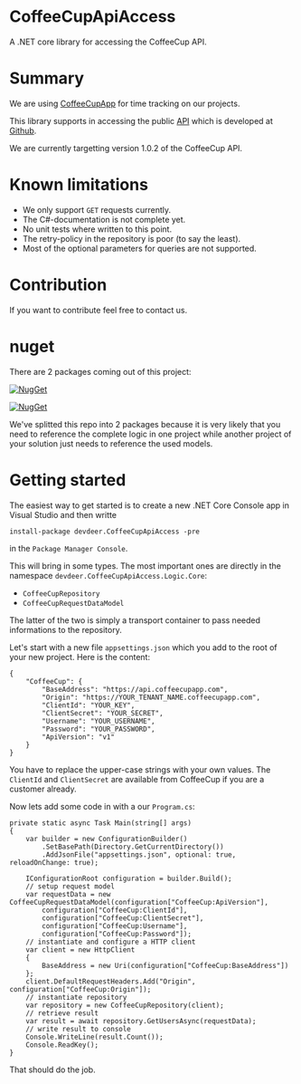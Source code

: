 # CoffeeCupApiAccess
A .NET core library for accessing the CoffeeCup API.

# Summary
We are using [CoffeeCupApp](https://www.coffeecupapp.com) for time tracking on our projects.

This library supports in accessing the public [API](https://dev.coffeecupapp.com/) which is developed at [Github](https://github.com/coffeecupapp/api).

We are currently targetting version 1.0.2 of the CoffeeCup API.

# Known limitations

- We only support `GET` requests currently.
- The C#-documentation is not complete yet.
- No unit tests where written to this point.
- The retry-policy in the repository is poor (to say the least).
- Most of the optional parameters for queries are not supported.

# Contribution

If you want to contribute feel free to contact us.

# nuget
There are 2 packages coming out of this project:

[![NugGet](https://img.shields.io/nuget/vpre/devdeer.CoffeeCupApiAccess.svg?label=devdeer.CoffeeCupApiAccess)](https://www.nuget.org/packages/devdeer.CoffeeCupApiAccess/)

[![NugGet](https://img.shields.io/nuget/vpre/devdeer.CoffeeCupModels.svg?label=devdeer.CoffeeCupModels)](https://www.nuget.org/packages/devdeer.CoffeeCupModels/)

We've splitted this repo into 2 packages because it is very likely that you need to reference the complete logic in one project while another project of your solution just needs to reference the used models.

# Getting started
The easiest way to get started is to create a new .NET Core Console app in Visual Studio and then writte

    install-package devdeer.CoffeeCupApiAccess -pre

in the `Package Manager Console`.

This will bring in some types. The most important ones are directly in the namespace `devdeer.CoffeeCupApiAccess.Logic.Core`:

- `CoffeeCupRepository`
- `CoffeeCupRequestDataModel`

The latter of the two is simply a transport container to pass needed informations to the repository.

Let's start with a new file `appsettings.json` which you add to the root of your new project. Here is the content:

    {
        "CoffeeCup": {
            "BaseAddress": "https://api.coffeecupapp.com",
            "Origin": "https://YOUR_TENANT_NAME.coffeecupapp.com",
            "ClientId": "YOUR_KEY",
            "ClientSecret": "YOUR_SECRET",
            "Username": "YOUR_USERNAME",
            "Password": "YOUR_PASSWORD",
            "ApiVersion": "v1"
        }
    }

You have to replace the upper-case strings with your own values. The `ClientId` and `ClientSecret` are available from CoffeeCup if you are a customer already.

Now lets add some code in with a our `Program.cs`:


    private static async Task Main(string[] args)
    {
        var builder = new ConfigurationBuilder()
            .SetBasePath(Directory.GetCurrentDirectory())
            .AddJsonFile("appsettings.json", optional: true, reloadOnChange: true);

        IConfigurationRoot configuration = builder.Build();
        // setup request model
        var requestData = new CoffeeCupRequestDataModel(configuration["CoffeeCup:ApiVersion"],
            configuration["CoffeeCup:ClientId"],
            configuration["CoffeeCup:ClientSecret"],
            configuration["CoffeeCup:Username"],
            configuration["CoffeeCup:Password"]);
        // instantiate and configure a HTTP client
        var client = new HttpClient
        {
            BaseAddress = new Uri(configuration["CoffeeCup:BaseAddress"])
        };
        client.DefaultRequestHeaders.Add("Origin", configuration["CoffeeCup:Origin"]);
        // instantiate repository
        var repository = new CoffeeCupRepository(client);
        // retrieve result
        var result = await repository.GetUsersAsync(requestData);
        // write result to console
        Console.WriteLine(result.Count());
        Console.ReadKey();
    }

That should do the job.